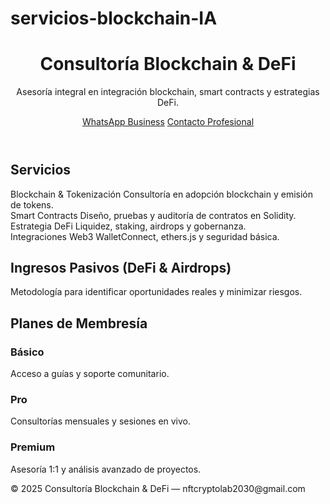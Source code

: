 # servicios-blockchain-IA
<!DOCTYPE html>
<html lang="es">
<head>
  <meta charset="UTF-8" />
  <meta name="viewport" content="width=device-width, initial-scale=1.0" />
  <title>Consultoría Blockchain &amp; DeFi</title>
  <link rel="stylesheet" href="/css/style.css" />
</head>
<body>
  <header>
    <h1>Consultoría Blockchain &amp; DeFi</h1>
    <p>Asesoría integral en integración blockchain, smart contracts y estrategias DeFi.</p>
    <div class="buttons">
      <a href="https://wa.me/573104106551" target="_blank" class="btn btn-whatsapp">WhatsApp Business</a>
      <a href="mailto:nftcryptolab2030@gmail.com" class="btn btn-contact">Contacto Profesional</a>
    </div>
  </header>

  <section id="servicios">
    <h2>Servicios</h2>
    <div class="services">
      <div class="service-box">
        <span class="highlight">Blockchain &amp; Tokenización</span>
        Consultoría en adopción blockchain y emisión de tokens.
      </div>
      <div class="service-box">
        <span class="highlight">Smart Contracts</span>
        Diseño, pruebas y auditoría de contratos en Solidity.
      </div>
      <div class="service-box">
        <span class="highlight">Estrategia DeFi</span>
        Liquidez, staking, airdrops y gobernanza.
      </div>
      <div class="service-box">
        <span class="highlight">Integraciones Web3</span>
        WalletConnect, ethers.js y seguridad básica.
      </div>
    </div>
  </section>

  <section id="ingresos">
    <h2>Ingresos Pasivos (DeFi &amp; Airdrops)</h2>
    <p>Metodología para identificar oportunidades reales y minimizar riesgos.</p>
  </section>

  <section id="comunidad">
    <h2>Planes de Membresía</h2>
    <div class="plans">
      <div class="plan">
        <h3>Básico</h3>
        <p>Acceso a guías y soporte comunitario.</p>
      </div>
      <div class="plan">
        <h3>Pro</h3>
        <p>Consultorías mensuales y sesiones en vivo.</p>
      </div>
      <div class="plan">
        <h3>Premium</h3>
        <p>Asesoría 1:1 y análisis avanzado de proyectos.</p>
      </div>
    </div>
  </section>

  <footer>
    © 2025 Consultoría Blockchain &amp; DeFi — nftcryptolab2030@gmail.com
  </footer>
</body>
</html>
